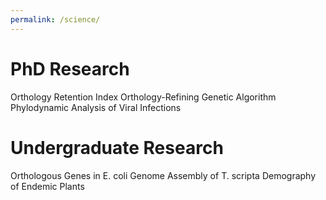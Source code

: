 ```yaml
---
permalink: /science/
---
```

# PhD Research

Orthology Retention Index
Orthology-Refining Genetic Algorithm
Phylodynamic Analysis of Viral Infections

# Undergraduate Research

Orthologous Genes in E. coli
Genome Assembly of T. scripta
Demography of Endemic Plants
